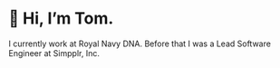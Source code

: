 # 👋 Hi, I’m Tom.
I currently work at Royal Navy DNA. Before that I was a Lead Software Engineer at Simpplr, Inc.
